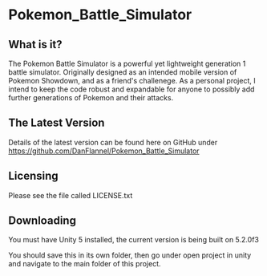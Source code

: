 # Pokemon_Battle_Simulator
  What is it?
  -----------

  The Pokemon Battle Simulator is a powerful yet lightweight generation
  1 battle simulator. Originally designed as an intended mobile version of
  Pokemon Showdown, and as a friend's challenege. As a personal project, I 
  intend to keep the code robust and expandable for anyone to possibly add
  further generations of Pokemon and their attacks.
  
  The Latest Version
  ------------------

  Details of the latest version can be found here on GitHub
  under https://github.com/DanFlannel/Pokemon_Battle_Simulator
  
  Licensing
  ---------

  Please see the file called LICENSE.txt
  
  Downloading
  -----------
  
  You must have Unity 5 installed, the current version is being built 
  on 5.2.0f3
  
  You should save this in its own folder, then go under open project in
  unity and navigate to the main folder of this project.

  
  

